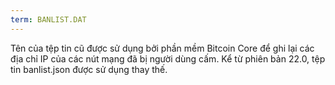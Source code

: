 ```yaml
---
term: BANLIST.DAT
---
```


Tên của tệp tin cũ được sử dụng bởi phần mềm Bitcoin Core để ghi lại các địa chỉ IP của các nút mạng đã bị người dùng cấm. Kể từ phiên bản 22.0, tệp tin banlist.json được sử dụng thay thế.
